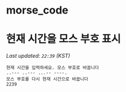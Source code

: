 # morse_code
# 현재 시간을 모스 부호 표시
<!-- MORSE_TIME_START -->
_Last updated: `22:39` (KST)_

```
현재 시간을 입력하세요. 모스 부호로 바꿉니다
..--- ..--- ...-- ----.
모스 부호를 다시 현재 시간으로 바꿉니다
2239
```
<!-- MORSE_TIME_END -->
